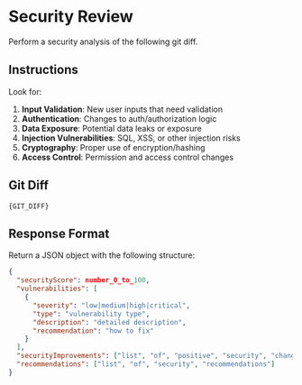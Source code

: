 # Security Review

Perform a security analysis of the following git diff.

## Instructions

Look for:
1. **Input Validation**: New user inputs that need validation
2. **Authentication**: Changes to auth/authorization logic
3. **Data Exposure**: Potential data leaks or exposure
4. **Injection Vulnerabilities**: SQL, XSS, or other injection risks
5. **Cryptography**: Proper use of encryption/hashing
6. **Access Control**: Permission and access control changes

## Git Diff

```
{GIT_DIFF}
```

## Response Format

Return a JSON object with the following structure:
```json
{
  "securityScore": number_0_to_100,
  "vulnerabilities": [
    {
      "severity": "low|medium|high|critical",
      "type": "vulnerability type",
      "description": "detailed description",
      "recommendation": "how to fix"
    }
  ],
  "securityImprovements": ["list", "of", "positive", "security", "changes"],
  "recommendations": ["list", "of", "security", "recommendations"]
}
```
